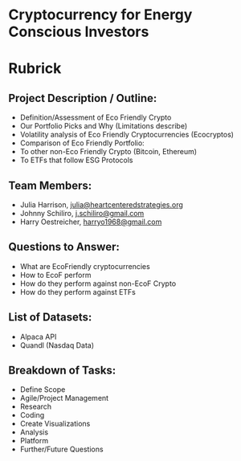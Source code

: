 # Cryptocurrency for Energy Conscious Investors #

# Rubrick #

## Project Description / Outline: ##
- Definition/Assessment of Eco Friendly Crypto
- Our Portfolio Picks and Why (Limitations describe)
- Volatility analysis of Eco Friendly Cryptocurrencies (Ecocryptos)
- Comparison of Eco Friendly Portfolio:
- To other non-Eco Friendly Crypto (Bitcoin, Ethereum)
- To ETFs that follow ESG Protocols

## Team Members: ##

- Julia Harrison, julia@heartcenteredstrategies.org
- Johnny Schiliro, j.schiliro@gmail.com
- Harry Oestreicher, harryo1968@gmail.com


## Questions to Answer: ##
- What are EcoFriendly cryptocurrencies
- How to EcoF perform
- How do they perform against non-EcoF Crypto
- How do they perform against ETFs

## List of Datasets: ##
- Alpaca API
- Quandl (Nasdaq Data)

## Breakdown of Tasks: ##
- Define Scope
- Agile/Project Management
- Research
- Coding
- Create Visualizations
- Analysis
- Platform
- Further/Future Questions

